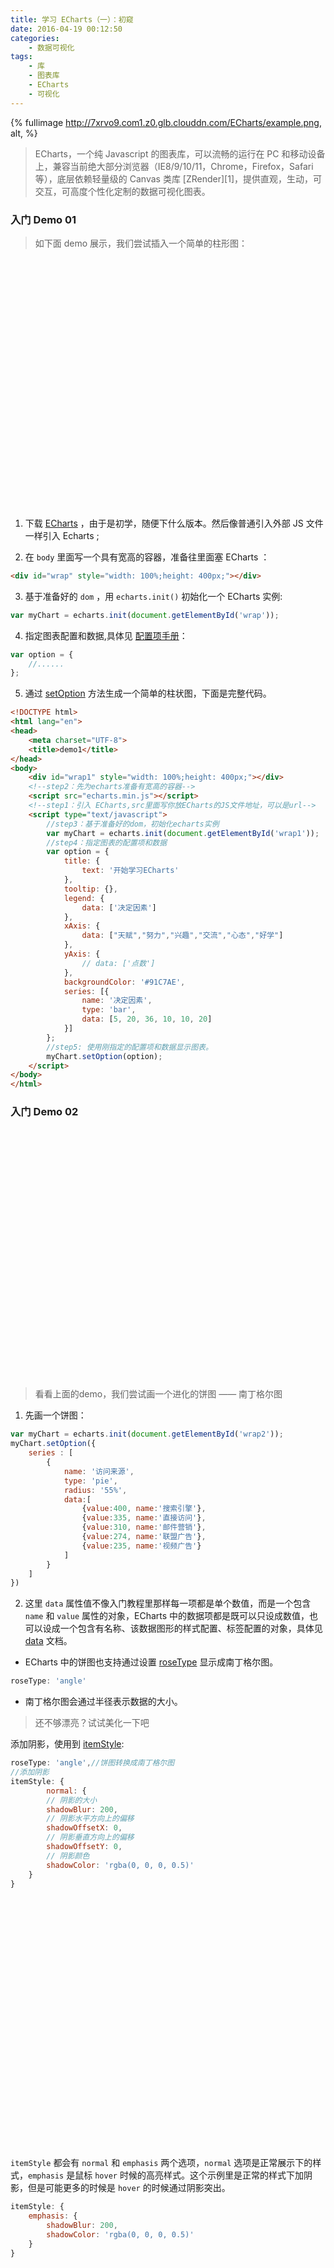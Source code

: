 ```yaml
---
title: 学习 ECharts（一）：初窥
date: 2016-04-19 00:12:50
categories:
	- 数据可视化
tags:
	- 库
	- 图表库
	- ECharts
	- 可视化
---
```

{% fullimage http://7xrvo9.com1.z0.glb.clouddn.com/ECharts/example.png, alt,   %}

<blockquote class = "blockquote-center">ECharts，一个纯 Javascript 的图表库，可以流畅的运行在 PC 和移动设备上，兼容当前绝大部分浏览器（IE8/9/10/11，Chrome，Firefox，Safari等），底层依赖轻量级的 Canvas 类库 [ZRender][1]，提供直观，生动，可交互，可高度个性化定制的数据可视化图表。</blockquote>

<!--more-->
### 入门 Demo 01
>如下面 demo 展示，我们尝试插入一个简单的柱形图：

<div id="wrap0" style="width: 100%;height: 400px;"></div><!--step2：先为echarts准备有宽高的容器-->
<script src="http://7xrvo9.com1.z0.glb.clouddn.com/Echarts%E5%AE%8C%E6%95%B4%E7%89%88/echarts.min.js"></script><!--step1：引入 ECharts-->
<script type="text/javascript">
	//step3：基于准备好的dom，初始化echarts实例
	var myChart = echarts.init(document.getElementById('wrap0'));
	//step4：指定图表的配置项和数据
	var option = {
		title: {
			text: '开始学习ECharts'
		},
		tooltip: {},
		legend: {
			data: ['决定因素']
		},
		xAxis: {
			data: ["天赋","努力","兴趣","交流","心态","好学"]
		},
		yAxis: {
			// data: ['点数']
		},
        backgroundColor: '#fff',
		series: [{
			name: '决定因素',
			type: 'bar',
			data: [5, 20, 36, 10, 10, 20]
		}]

	}; 

	//step5: 使用刚指定的配置项和数据显示图表。
	myChart.setOption(option);
</script>

1. 下载 [ECharts][2] ，由于是初学，随便下什么版本。然后像普通引入外部 JS 文件一样引入 Echarts ;

2. 在 `body` 里面写一个具有宽高的容器，准备往里面塞 ECharts ：
```html
<div id="wrap" style="width: 100%;height: 400px;"></div>
```

3. 基于准备好的 `dom` ，用 `echarts.init()` 初始化一个 ECharts 实例:
```javascript
var myChart = echarts.init(document.getElementById('wrap'));
```

4. 指定图表配置和数据,具体见 [配置项手册][4]：
```javascript
var option = {
	//......
};
```
5. 通过 [setOption][3] 方法生成一个简单的柱状图，下面是完整代码。


```html
<!DOCTYPE html>
<html lang="en">
<head>
	<meta charset="UTF-8">
	<title>demo1</title>
</head>
<body>
	<div id="wrap1" style="width: 100%;height: 400px;"></div>
	<!--step2：先为echarts准备有宽高的容器-->
    <script src="echarts.min.js"></script>
    <!--step1：引入 ECharts,src里面写你放ECharts的JS文件地址，可以是url-->
	<script type="text/javascript">
		//step3：基于准备好的dom，初始化echarts实例
		var myChart = echarts.init(document.getElementById('wrap1'));
		//step4：指定图表的配置项和数据
		var option = {
			title: {
				text: '开始学习ECharts'
			},
			tooltip: {},
			legend: {
				data: ['决定因素']
			},
			xAxis: {
				data: ["天赋","努力","兴趣","交流","心态","好学"]
			},
			yAxis: {
				// data: ['点数']
			},
            backgroundColor: '#91C7AE',
			series: [{
				name: '决定因素',
				type: 'bar',
				data: [5, 20, 36, 10, 10, 20]
			}]
		}; 
		//step5: 使用刚指定的配置项和数据显示图表。
		myChart.setOption(option);
	</script>
</body>
</html>
```

### 入门 Demo 02
<div id="wrap2" style="width: 100%;height: 400px;"></div><!--step2：先为echarts准备有宽高的容器-->
<!-- <script src="echarts.min.js"></script> -->
<script type="text/javascript">
	var myChart = echarts.init(document.getElementById('wrap2'));
	myChart.setOption({
	    series : [
	        {
	            name: '访问来源',
	            type: 'pie',
	            radius: '55%',
	            roseType: 'angle',
	            data:[
	                {value:235, name:'视频广告'},
	                {value:274, name:'联盟广告'},
	                {value:310, name:'邮件营销'},
	                {value:335, name:'直接访问'},
	                {value:400, name:'搜索引擎'}
	            ]
	        }
	    ]
})
</script>

>看看上面的demo，我们尝试画一个进化的饼图 —— 南丁格尔图

1. 先画一个饼图：
```javascript
var myChart = echarts.init(document.getElementById('wrap2'));
myChart.setOption({
    series : [
        {
            name: '访问来源',
            type: 'pie',
            radius: '55%',
            data:[
                {value:400, name:'搜索引擎'},
                {value:335, name:'直接访问'},
                {value:310, name:'邮件营销'},
                {value:274, name:'联盟广告'},
                {value:235, name:'视频广告'}
            ]
        }
    ]
})
```

2. 这里 `data` 属性值不像入门教程里那样每一项都是单个数值，而是一个包含 `name` 和 `value` 属性的对象，ECharts 中的数据项都是既可以只设成数值，也可以设成一个包含有名称、该数据图形的样式配置、标签配置的对象，具体见 [data][5] 文档。
- ECharts 中的饼图也支持通过设置 [roseType][6] 显示成南丁格尔图。
```javascript
roseType: 'angle'
```
- 南丁格尔图会通过半径表示数据的大小。

>还不够漂亮？试试美化一下吧

添加阴影，使用到 [itemStyle][7]:
```javascript
roseType: 'angle',//饼图转换成南丁格尔图
//添加阴影
itemStyle: {
    	normal: {
        // 阴影的大小
        shadowBlur: 200,
        // 阴影水平方向上的偏移
        shadowOffsetX: 0,
        // 阴影垂直方向上的偏移
        shadowOffsetY: 0,
        // 阴影颜色
        shadowColor: 'rgba(0, 0, 0, 0.5)'
    }
}
```

<div id="wrap3" style="width: 100%;height: 400px;"></div><!--step2：先为echarts准备有宽高的容器-->
<script src="echarts.min.js"></script>
<script type="text/javascript">
	var myChart = echarts.init(document.getElementById('wrap3'));
	myChart.setOption({
	    series : [
	        {
	            name: '访问来源',
	            type: 'pie',
	            radius: '55%',
	            data:[
	                {value:235, name:'视频广告'},
	                {value:274, name:'联盟广告'},
	                {value:310, name:'邮件营销'},
	                {value:335, name:'直接访问'},
	                {value:400, name:'搜索引擎'}
	            ],
	            roseType: 'angle',//饼图转换成南丁格尔图
	            //添加阴影
	            itemStyle: {
				    	normal: {
				        // 阴影的大小
				        shadowBlur: 200,
				        // 阴影水平方向上的偏移
				        shadowOffsetX: 0,
				        // 阴影垂直方向上的偏移
				        shadowOffsetY: 0,
				        // 阴影颜色
				        shadowColor: 'rgba(0, 0, 0, 0.5)'
				    }
				}
	        }
	    ]
})
</script>

`itemStyle` 都会有 `normal` 和 `emphasis` 两个选项，`normal` 选项是正常展示下的样式，`emphasis` 是鼠标 `hover` 时候的高亮样式。这个示例里是正常的样式下加阴影，但是可能更多的时候是 `hover` 的时候通过阴影突出。

```javascript
itemStyle: {
    emphasis: {
        shadowBlur: 200,
        shadowColor: 'rgba(0, 0, 0, 0.5)'
    }
}
```

<div id="wrap4" style="width: 100%;height: 400px;"></div><!--step2：先为echarts准备有宽高的容器-->
<script src="echarts.min.js"></script>
<script type="text/javascript">
	var myChart = echarts.init(document.getElementById('wrap4'));
	myChart.setOption({
	    series : [
	        {
	            name: '访问来源',
	            type: 'pie',
	            radius: '55%',
	            data:[
	                {value:235, name:'视频广告'},
	                {value:274, name:'联盟广告'},
	                {value:310, name:'邮件营销'},
	                {value:335, name:'直接访问'},
	                {value:400, name:'搜索引擎'}
	            ],
	            roseType: 'angle',//饼图转换成南丁格尔图
	            //添加阴影
				itemStyle: {
				    emphasis: {
				        shadowBlur: 200,
				        shadowColor: 'rgba(0, 0, 0, 0.5)'
				    }
				}
	        }
	    ]
})
</script>

>设置深色背景和浅色标签

1. 背景色是全局的，所以直接在 `option` 下设置 [backgroundColor][8] :
```javascript
setOption({
    backgroundColor: '#2c343c'
})
```

2. 文本的样式可以设置全局的 [textStyle][9]
```javascript
setOption({
    textStyle: {
        color: 'rgba(255, 255, 255, 0.3)'
    }
})
```

3. 也可以每个系列分别设置，每个系列的文本设置在 [label.normal.textStyle][10]
```javascript
label: {
    normal: {
        textStyle: {
            color: 'rgba(255, 255, 255, 0.3)'
        }
    }
}
```
4. 饼图的话还要将标签的视觉引导线的颜色设为浅色。
```javascript
labelLine: {
    normal: {
        lineStyle: {
            color: 'rgba(255, 255, 255, 0.3)'
        }
    }
}
```

<div id="wrap5" style="width: 100%;height: 400px;"></div>
<!--step2：先为echarts准备有宽高的容器-->
<script src="echarts.min.js"></script>
<script type="text/javascript">
	var myChart = echarts.init(document.getElementById('wrap5'));
	myChart.setOption({
		// // 背景色是全局的，所以直接在 option 下设置 backgroundColor
		backgroundColor: '#2c343c',
		// // 文本的样式可以设置全局的 textStyle
	    // textStyle: {
	    //     color: 'rgba(255, 255, 255, 0.3)'
	    // },//
	    series : [
	        {
	            name: '访问来源',
	            type: 'pie',
	            radius: '55%',
	            data:[
	                {value:235, name:'视频广告'},
	                {value:274, name:'联盟广告'},
	                {value:310, name:'邮件营销'},
	                {value:335, name:'直接访问'},
	                {value:400, name:'搜索引擎'}
	            ],
	            roseType: 'angle',//饼图转换成南丁格尔图
	            // 添加阴影
	            itemStyle: {
				    	normal: {
				        // 阴影的大小
				        shadowBlur: 200,
				        // 阴影水平方向上的偏移
				        shadowOffsetX: 0,
				        // 阴影垂直方向上的偏移
				        shadowOffsetY: 0,
				        // 阴影颜色
				        shadowColor: 'rgba(0, 0, 0, 0.5)'
				    }
				},	
				// itemStyle: {
				//     emphasis: {
				//         shadowBlur: 200,
				//         shadowColor: 'rgba(0, 0, 0, 0.5)'
				//     }
				// }	
				

				//每个系列分别设置文本样式，每个系列的文本设置在 label.normal.textStyle				            
				label: {
	                normal: {
	                    textStyle: {
	                        color: 'rgba(255, 255, 255, 0.3)'
	                    }
	                }
	            },	

	            //饼图的话还要将标签的视觉引导线的颜色设为浅色。
			    labelLine: {
				    normal: {
				        lineStyle: {
				            color: 'rgba(255, 255, 255, 0.3)'
				        }
				    }
				}	   
	        }
	    ]
})
</script>

>设置扇形的颜色

1. 扇形的颜色也是在 itemStyle 中设置：
```javascript
itemStyle: {
    normal: {
        // 设置扇形的颜色
        color: '#c23531',
        shadowBlur: 200,
        shadowColor: 'rgba(0, 0, 0, 0.5)'
    }
}
```

<div id="wrap6" style="width: 100%;height: 400px;"></div>
<!--step2：先为echarts准备有宽高的容器-->
<script src="echarts.min.js"></script>
<script type="text/javascript">
	var myChart = echarts.init(document.getElementById('wrap6'));
	myChart.setOption({
		// // 背景色是全局的，所以直接在 option 下设置 backgroundColor
		backgroundColor: '#2c343c',
		// // 文本的样式可以设置全局的 textStyle
	    // textStyle: {
	    //     color: 'rgba(255, 255, 255, 0.3)'
	    // },//
	    series : [
	        {
	            name: '访问来源',
	            type: 'pie',
	            radius: '55%',
	            data:[
	                {value:235, name:'视频广告'},
	                {value:274, name:'联盟广告'},
	                {value:310, name:'邮件营销'},
	                {value:335, name:'直接访问'},
	                {value:400, name:'搜索引擎'}
	            ],
	            roseType: 'angle',//饼图转换成南丁格尔图
	            // 添加阴影
	            itemStyle: {
				    	normal: {
				        // 阴影的大小
				        shadowBlur: 200,
				        // 阴影水平方向上的偏移
				        shadowOffsetX: 0,
				        // 阴影垂直方向上的偏移
				        shadowOffsetY: 0,
				        // 阴影颜色
				        shadowColor: 'rgba(0, 0, 0, 0.5)',
				        // 设置扇形的颜色
				        color: '#c23531',
				        shadowBlur: 200,
				        shadowColor: 'rgba(0, 0, 0, 0.5)'				        
				    }
				},	
				// itemStyle: {
				//     emphasis: {
				//         shadowBlur: 200,
				//         shadowColor: 'rgba(0, 0, 0, 0.5)'
				//     }
				// }	
				

				//每个系列分别设置文本样式，每个系列的文本设置在 label.normal.textStyle				            
				label: {
	                normal: {
	                    textStyle: {
	                        color: 'rgba(255, 255, 255, 0.3)'
	                    }
	                }
	            },	

	            //饼图的话还要将标签的视觉引导线的颜色设为浅色。
			    labelLine: {
				    normal: {
				        lineStyle: {
				            color: 'rgba(255, 255, 255, 0.3)'
				        }
				    }
				}	   
	        }
	    ]
})
</script>

2. ECharts 中每个扇形颜色的可以通过分别设置 `data` 下的数据项实现。
```javascript
data: [{
    value:400,
    name:'搜索引擎',
    itemStyle: {
        normal: {
            color: 'c23531'
        }
    }
}, ...]
```

3. 但是这次因为只有明暗度的变化，所以有一种更快捷的方式是通过 [visualMap][11] 组件将数值的大小映射到明暗度。
```javascript
visualMap: {
    // 不显示 visualMap 组件，只用于明暗度的映射
    show: false,
    // 映射的最小值为 80
    min: 80,
    // 映射的最大值为 600
    max: 600,
    inRange: {
        // 明暗度的范围是 0 到 1
        colorLightness: [0, 1]
    }
}
```

<div id="wrap7" style="width: 100%;height: 400px;"></div>
<!--step2：先为echarts准备有宽高的容器-->
<script src="echarts.min.js"></script>
<script type="text/javascript">
	var myChart = echarts.init(document.getElementById('wrap7'));
	myChart.setOption({
		// // 背景色是全局的，所以直接在 option 下设置 backgroundColor
		backgroundColor: '#2c343c',
		// // 文本的样式可以设置全局的 textStyle
	    // textStyle: {
	    //     color: 'rgba(255, 255, 255, 0.3)'
	    // },//
	    
		visualMap: {
		    // 不显示 visualMap 组件，只用于明暗度的映射
		    show: false,
		    // 映射的最小值为 80
		    min: 80,
		    // 映射的最大值为 600
		    max: 600,
		    inRange: {
		        // 明暗度的范围是 0 到 1
		        colorLightness: [0, 1]
		    }
		},

	    series : [
	        {
	            name: '访问来源',
	            type: 'pie',
	            radius: '55%',
	            data:[
	                {value:235, name:'视频广告'},
	                {value:274, name:'联盟广告'},
	                {value:310, name:'邮件营销'},
	                {value:335, name:'直接访问'},
	                {value:400, name:'搜索引擎'}
	            ],
	            roseType: 'angle',//饼图转换成南丁格尔图
	            // 添加阴影
	            itemStyle: {
				    	normal: {
				        // 阴影的大小
				        shadowBlur: 200,
				        // 阴影水平方向上的偏移
				        shadowOffsetX: 0,
				        // 阴影垂直方向上的偏移
				        shadowOffsetY: 0,
				        // 阴影颜色
				        shadowColor: 'rgba(0, 0, 0, 0.5)',
				        // 设置扇形的颜色
				        color: '#c23531',
				        shadowBlur: 200,
				        shadowColor: 'rgba(0, 0, 0, 0.5)'				        
				    }
				},	
				// itemStyle: {
				//     emphasis: {
				//         shadowBlur: 200,
				//         shadowColor: 'rgba(0, 0, 0, 0.5)'
				//     }
				// }	
				

				//每个系列分别设置文本样式，每个系列的文本设置在 label.normal.textStyle				            
				label: {
	                normal: {
	                    textStyle: {
	                        color: 'rgba(255, 255, 255, 0.3)'
	                    }
	                }
	            },	

	            //饼图的话还要将标签的视觉引导线的颜色设为浅色。
			    labelLine: {
				    normal: {
				        lineStyle: {
				            color: 'rgba(255, 255, 255, 0.3)'
				        }
				    }
				}	   
	        }
	    ]
})
</script>






---

[1]:https://github.com/ecomfe/zrender
[2]:http://echarts.baidu.com/download.html
[3]:http://echarts.baidu.com/api.html#echartsInstance.setOption
[4]:http://echarts.baidu.com/option.html#title
[5]:http://echarts.baidu.com/option.html#series-pie.data
[6]:http://echarts.baidu.com/option.html#series-pie.roseType
[7]:http://echarts.baidu.com/tutorial.html#series-pie.itemStyle
[8]:http://echarts.baidu.com/option.html#backgroundColor
[9]:http://echarts.baidu.com/option.html#textStyle
[10]:http://echarts.baidu.com/option.html#series-pie.label.normal.textStyle
[11]:http://echarts.baidu.com/tutorial.html#option.html#visualMap